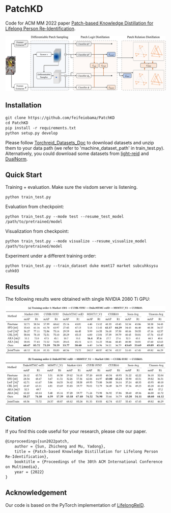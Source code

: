 # PatchKD
Code for ACM MM 2022 paper [Patch-based Knowledge Distillation for Lifelong Person Re-Identification](http://www.muyadong.com/paper/acmmm22_sunzc.pdf).

![Framework](figs/framework.png)

## Installation
```shell
git clone https://github.com/feifeiobama/PatchKD
cd PatchKD
pip install -r requirements.txt
python setup.py develop
```

Please follow [Torchreid_Datasets_Doc](https://kaiyangzhou.github.io/deep-person-reid/datasets.html) to download datasets and unzip them to your data path (we refer to 'machine_dataset_path' in train_test.py). Alternatively, you could download some datasets from [light-reid](https://github.com/wangguanan/light-reid) and [DualNorm](https://github.com/BJTUJia/person_reID_DualNorm).

## Quick Start
Training + evaluation. Make sure the visdom server is listening.
```shell
python train_test.py
```

Evaluation from checkpoint:
```shell
python train_test.py --mode test --resume_test_model /path/to/pretrained/model
```

Visualization from checkpoint:
```shell
python train_test.py --mode visualize --resume_visualize_model /path/to/pretrained/model
```

Experiment under a different training order:
```shell
python train_test.py --train_dataset duke msmt17 market subcuhksysu cuhk03
```

## Results
The following results were obtained with single NVIDIA 2080 Ti GPU:

![Results](figs/results.png)

## Citation
If you find this code useful for your research, please cite our paper.
```
@inproceedings{sun2022patch,
    author = {Sun, Zhicheng and Mu, Yadong},
    title = {Patch-based Knowledge Distillation for Lifelong Person Re-Identification},
    booktitle = {Proceedings of the 30th ACM International Conference on Multimedia},
    year = {2022}
}
```

## Acknowledgement
Our code is based on the PyTorch implementation of [LifelongReID](https://github.com/TPCD/LifelongReID).
